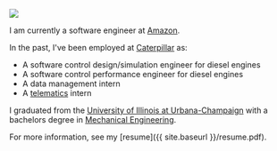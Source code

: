 <a class="site-avatar"><img src="{{ site.baseurl }}/images/portrait-photo.png" /></a>

I am currently a software engineer at [Amazon](https://www.aboutamazon.com/).

In the past, I've been employed at [Caterpillar](https://www.caterpillar.com/) as:
  *  A software control design/simulation engineer for diesel engines
  *  A software control performance engineer for diesel engines
  *  A data management intern
  *  A [telematics](https://www.cat.com/en_US/by-industry/industrial-power/services/connectivity/telematics.html) intern

I graduated from the [University of Illinois at Urbana-Champaign](http://illinois.edu/) with a bachelors degree in [Mechanical Engineering](http://mechanical.illinois.edu/).

For more information, see my [resume]({{ site.baseurl }}/resume.pdf).
